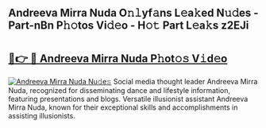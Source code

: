 ## Andreeva Mirra Nuda O𝚗𝚕yf𝚊ns L𝚎a𝚔ed N𝚞𝚍es - Part-nBn P𝚑𝚘tos Vi𝚍𝚎o - H𝚘𝚝 Part L𝚎a𝚔s z2EJi

# <h2><a href="http://kf4z75.oniu.top/?m=Andreeva+Mirra+Nuda">🔗👉 🔴 Andreeva Mirra Nuda P𝚑ot𝚘𝚜 V𝚒d𝚎o</a></h2>

[![Andreeva Mirra Nuda Nu𝚍e𝚜](https://i.imgur.com/0qMVB7G.gif)](http://kf4z75.oniu.top/?m=Andreeva+Mirra+Nuda)
Social media thought leader Andreeva Mirra Nuda, recognized for disseminating dance and lifestyle information, featuring presentations and blogs. Versatile illusionist assistant Andreeva Mirra Nuda, known for their exceptional skills and accomplishments in assisting illusionists.  
